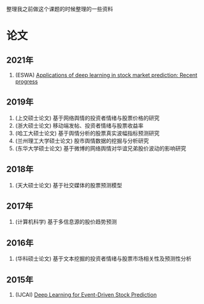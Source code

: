 整理我之前做这个课题的时候整理的一些资料

# 论文
## 2021年
1. (ESWA) [Applications of deep learning in stock market prediction: Recent progress](https://arxiv.org/abs/2003.01859)

## 2019年
1. (上交硕士论文) 基于网络舆情的投资者情绪与股票价格的研究
2. (浙大硕士论文) 移动端发帖、投资者情绪与股票收益率
2. (哈工大硕士论文) 基于舆情分析的股票真实波幅指标预测研究
2. (兰州理工大学硕士论文) 股市舆情数据的挖掘与分析研究
3. (东华大学硕士论文) 基于微博的网络舆情对华谊兄弟股价波动的影响研究

## 2018年
1. (天大硕士论文) 基于社交媒体的股票预测模型

## 2017年
1. (计算机科学) 基于多信息源的股价趋势预测

## 2016年
1. (华科硕士论文) 基于文本挖掘的投资者情绪与股票市场相关性及预测性分析

## 2015年
1. (IJCAI) [Deep Learning for Event-Driven Stock Prediction](https://www.ijcai.org/Proceedings/15/Papers/329.pdf)